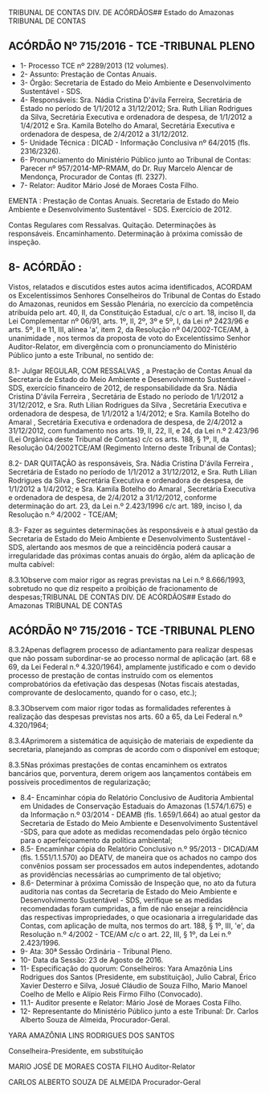 TRIBUNAL DE CONTAS DIV. DE ACÓRDÃOS## Estado do Amazonas TRIBUNAL DE CONTAS

## ACÓRDÃO Nº 715/2016 - TCE -TRIBUNAL PLENO

- 1- Processo TCE nº 2289/2013 (12 volumes).
- 2- Assunto: Prestação de Contas Anuais.
- 3- Órgão: Secretaria de Estado do Meio Ambiente e Desenvolvimento Sustentável - SDS.
- 4- Responsáveis: Sra. Nádia Cristina D'ávila Ferreira, Secretária de Estado no período de  1/1/2012  a  31/12/2012;  Sra.  Ruth  Lilian  Rodrigues  da  Silva,  Secretária  Executiva  e ordenadora  de  despesa,  de  1/1/2012  a  1/4/2012  e  Sra.  Kamila  Botelho  do  Amaral, Secretária Executiva e ordenadora de despesa, de 2/4/2012 a 31/12/2012.
- 5- Unidade Técnica : DICAD - Informação Conclusiva nº 64/2015 (fls. 2316/2326).
- 6-  Pronunciamento  do Ministério Público  junto  ao Tribunal  de Contas: Parecer  nº 957/2014-MP-RMAM, do Dr. Ruy Marcelo Alencar de Mendonça, Procurador de Contas (fl. 2327).
- 7- Relator: Auditor Mário José de Moraes Costa Filho.

EMENTA : Prestação de Contas Anuais. Secretaria de  Estado  do  Meio  Ambiente  e  Desenvolvimento Sustentável - SDS. Exercício de 2012.

Contas Regulares com Ressalvas. Quitação. Determinações às responsáveis. Encaminhamento. Determinação à próxima comissão de inspeção.

## 8- ACÓRDÃO :

Vistos, relatados e discutidos estes autos acima identificados, ACORDAM os Excelentíssimos Senhores Conselheiros do Tribunal de Contas do Estado do Amazonas, reunidos em Sessão Plenária, no exercício da competência atribuída pelo art. 40,  II, da Constituição Estadual, c/c o art. 18, inciso II, da Lei Complementar nº 06/91, arts. 1º, II, 2º, 3º e 5º,  I,  da  Lei  nº  2423/96 e arts. 5º,  II e 11,  III, alínea 'a',  item 2, da Resolução nº 04/2002-TCE/AM, à  unanimidade ,  nos  termos  da  proposta  de  voto  do  Excelentíssimo Senhor  Auditor-Relator, em  divergência com  o  pronunciamento  do  Ministério  Público junto a este Tribunal, no sentido de:

8.1- Julgar REGULAR, COM RESSALVAS , a Prestação de Contas Anual da Secretaria de Estado do Meio Ambiente e Desenvolvimento Sustentável - SDS, exercício financeiro  de  2012,  de  responsabilidade  da  Sra. Nádia  Cristina  D'ávila  Ferreira , Secretária de Estado no período de 1/1/2012 a 31/12/2012, e Sra. Ruth Lilian Rodrigues da Silva , Secretária Executiva e ordenadora de despesa, de 1/1/2012 a 1/4/2012; e Sra. Kamila Botelho do Amaral , Secretária Executiva e ordenadora de despesa, de 2/4/2012 a  31/12/2012,  com  fundamento  nos  arts.  19,  II,  22,  II,  e  24,  da  Lei  n.º  2.423/96  (Lei Orgânica  deste  Tribunal  de  Contas)  c/c  os  arts.  188,  §  1º,  II,  da  Resolução  04/2002TCE/AM (Regimento Interno deste Tribunal de Contas);

8.2- DAR QUITAÇÃO às responsáveis, Sra. Nádia Cristina D'ávila Ferreira , Secretária de Estado no período de 1/1/2012 a 31/12/2012, e Sra. Ruth Lilian Rodrigues da Silva , Secretária Executiva e ordenadora de despesa, de 1/1/2012 a 1/4/2012; e Sra. Kamila Botelho do Amaral , Secretária Executiva e ordenadora de despesa, de 2/4/2012 a 31/12/2012, conforme determinação do art. 23, da Lei n.º 2.423/1996 c/c art. 189, inciso I, da Resolução n.º 4/2002 - TCE/AM;

8.3- Fazer as seguintes determinações às responsáveis e  à  atual  gestão da  Secretaria  de  Estado  do  Meio  Ambiente  e  Desenvolvimento  Sustentável  -  SDS, alertando aos mesmos de que a reincidência poderá causar a irregularidade das próximas contas anuais do órgão, além da aplicação de multa cabível:

8.3.1Observe com  maior rigor as regras previstas na Lei n.º 8.666/1993, sobretudo no que diz respeito a proibição de fracionamento de despesas;TRIBUNAL DE CONTAS DIV. DE ACÓRDÃOS## Estado do Amazonas TRIBUNAL DE CONTAS

## ACÓRDÃO Nº 715/2016 - TCE -TRIBUNAL PLENO

8.3.2Apenas deflagrem processo de adiantamento para realizar despesas que não possam subordinar-se ao processo normal de aplicação (art. 68 e 69, da  Lei  Federal  n.º  4.320/1964),  amplamente  justificado  e  com  o  devido  processo  de prestação  de  contas  instruído  com  os  elementos  comprobatórios  da  efetivação  das despesas  (Notas  fiscais  atestadas, comprovante  de  deslocamento,  quando  for  o  caso, etc.);

8.3.3Observem  com  maior  rigor  todas  as  formalidades  referentes  à realização das despesas previstas nos arts. 60 a 65, da Lei Federal n.º 4.320/1964;

8.3.4Aprimorem a sistemática de aquisição de materiais de expediente da secretaria, planejando as compras de acordo com o disponível em estoque;

8.3.5Nas  próximas  prestações  de  contas  encaminhem  os  extratos bancários  que,  porventura,  derem  origem  aos  lançamentos  contábeis  em  possíveis procedimentos de regularização;

- 8.4-  Encaminhar cópia  do  Relatório  Conclusivo  de  Auditoria  Ambiental  em Unidades  de  Conservação  Estaduais  do  Amazonas  (1.574/1.675)  e  da  Informação  n.º 03/2014  -  DEAMB  (fls.  1.659/1.664)  ao  atual  gestor  da  Secretaria  de  Estado  do  Meio Ambiente e Desenvolvimento Sustentável -SDS, para que adote as medidas recomendadas pelo órgão técnico para o aperfeiçoamento da política ambiental;
- 8.5- Encaminhar cópia do Relatório Conclusivo n.º 95/2013 - DICAD/AM (fls. 1.551/1.1.570) ao DEATV, de maneira que os achados no campo dos convênios possam ser  processados  em  autos  independentes,  adotando  as  providências  necessárias  ao cumprimento de tal objetivo;
- 8.6-  Determinar  à  próxima  Comissão  de  Inspeção que,  no  ato  da  futura auditoria  nas  contas  da  Secretaria  de  Estado  do  Meio  Ambiente  e  Desenvolvimento Sustentável - SDS, verifique se as medidas recomendadas foram cumpridas, a fim de não ensejar a reincidência das respectivas impropriedades, o que ocasionaria a irregularidade das Contas, com aplicação de multa, nos termos do art. 188, § 1º, III, 'e', da Resolução n.º 4/2002 - TCE/AM c/c o art. 22, III, § 1º, da Lei n.º 2.423/1996.
- 9- Ata: 30ª Sessão Ordinária - Tribunal Pleno.
- 10- Data da Sessão: 23 de Agosto de 2016.
- 11- Especificação do quorum: Conselheiros: Yara Amazônia Lins Rodrigues dos Santos (Presidente, em substituição), Julio Cabral, Érico Xavier Desterro e Silva, Josué Cláudio de Souza Filho, Mario Manoel Coelho de Mello e Alípio Reis Firmo Filho (Convocado).
- 11.1- Auditor presente e Relator: Mário José de Moraes Costa Filho.
- 12-  Representante  do  Ministério  Público  junto  a  este Tribunal: Dr.  Carlos  Alberto Souza de Almeida, Procurador-Geral.

YARA AMAZÔNIA LINS RODRIGUES DOS SANTOS

Conselheira-Presidente, em substituição

MARIO JOSÉ DE MORAES COSTA FILHO Auditor-Relator

CARLOS ALBERTO SOUZA DE ALMEIDA Procurador-Geral
